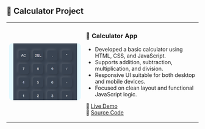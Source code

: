 <h2>🚀 Calculator Project</h2>

<table>
  <tr>
    <td width="40%">
      <a href="https://charan-gurram.github.io/calculator" target="_blank">
        <img src="https://github.com/charan-gurram/calculator/blob/main/Calculator.png?raw=true"
             width="100%" height="150px" style="object-fit: cover; border-radius: 8px;" 
             alt="Calculator Project Thumbnail" />
      </a>
    </td>
    <td width="60%">
      <h3>🧮 Calculator App</h3>
      <ul>
        <li>Developed a basic calculator using HTML, CSS, and JavaScript.</li>
        <li>Supports addition, subtraction, multiplication, and division.</li>
        <li>Responsive UI suitable for both desktop and mobile devices.</li>
        <li>Focused on clean layout and functional JavaScript logic.</li>
      </ul>
      <p>
        🔗 <a href="https://charan-gurram.github.io/calculator" target="_blank">Live Demo</a>  
        <br />
        📂 <a href="https://github.com/charan-gurram/calculator" target="_blank">Source Code</a>
      </p>
    </td>
  </tr>
</table>
